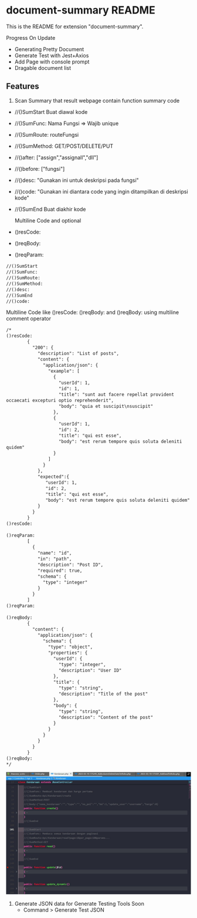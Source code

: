 # document-summary README

This is the README for extension "document-summary".

Progress On Update
- Generating Pretty Document
- Generate Test with Jest+Axios
- Add Page with console prompt
- Dragable document list

## Features

1. Scan Summary that result webpage contain function summary code

- //()SumStart
  Buat diawal kode
- //()SumFunc: Nama Fungsi => Wajib unique
- //()SumRoute: routeFungsi
- //()SumMethod:
  GET/POST/DELETE/PUT
- //()after:
  ["assign","assignall","dll"]
- //()before:
  ["fungsi"]
- //()desc: "Gunakan ini untuk deskripsi pada fungsi"
- //()code: "Gunakan ini diantara code yang ingin ditampilkan di deskripsi kode"
- //()SumEnd
  Buat diakhir kode

  Multiline Code and optional
- ()resCode:
- ()reqBody:
- ()reqParam:
```
//()SumStart
//()SumFunc:
//()SumRoute:
//()SumMethod:
//()desc:
//()SumEnd
//()code:
```

Multiline Code like ()resCode: ()reqBody: and ()reqBody: using multiline comment operator
```
/*
()resCode:
        {
          "200": {
            "description": "List of posts",
            "content": {
              "application/json": {
                "example": [
                  {
                    "userId": 1,
                    "id": 1,
                    "title": "sunt aut facere repellat provident occaecati excepturi optio reprehenderit",
                    "body": "quia et suscipit\nsuscipit"
                  },
                  {
                    "userId": 1,
                    "id": 2,
                    "title": "qui est esse",
                    "body": "est rerum tempore quis soluta deleniti quidem"
                  }
                ]
              }
            },
            "expected":{
               "userId": 1,
               "id": 2,
               "title": "qui est esse",
               "body": "est rerum tempore quis soluta deleniti quidem"
            }
          }
        }
()resCode:

()reqParam:
        [
          {
            "name": "id",
            "in": "path",
            "description": "Post ID",
            "required": true,
            "schema": {
              "type": "integer"
            }
          }
        ]
()reqParam:

()reqBody:
        {
          "content": {
            "application/json": {
              "schema": {
                "type": "object",
                "properties": {
                  "userId": {
                    "type": "integer",
                    "description": "User ID"
                  },
                  "title": {
                    "type": "string",
                    "description": "Title of the post"
                  },
                  "body": {
                    "type": "string",
                    "description": "Content of the post"
                  }
                }
              }
            }
          }
        }
()reqBody:
*/
```

![Preview Image](./Preview.jpg)

1. Generate JSON data for Generate Testing Tools Soon
   - Command > Generate Test JSON

